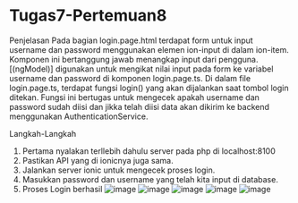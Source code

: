 # Tugas7-Pertemuan8
Penjelasan
Pada bagian login.page.html terdapat form untuk input username dan password menggunakan elemen ion-input di dalam ion-item. 
Komponen ini bertanggung jawab menangkap input dari pengguna. [(ngModel)] digunakan untuk mengikat nilai input pada form 
ke variabel username dan password di komponen login.page.ts. Di dalam file login.page.ts, terdapat fungsi login() yang akan
dijalankan saat tombol login ditekan. Fungsi ini bertugas untuk mengecek apakah username dan password sudah diisi dan jikka telah
diisi data akan dikirim ke backend menggunakan AuthenticationService.

Langkah-Langkah
1. Pertama nyalakan terllebih dahulu server pada php di localhost:8100
2. Pastikan API yang di ionicnya juga sama.
3. Jalankan server ionic untuk mengecek proses login.
4. Masukkan password dan username yang telah kita input di database.
5. Proses Login berhasil
![image](https://github.com/user-attachments/assets/6563bd19-289a-40d8-9a31-7add526d7130)
![image](https://github.com/user-attachments/assets/e5ef22b0-c7b0-4547-99db-06ae19129c37)
![image](https://github.com/user-attachments/assets/f6d618b6-ef2b-4284-8508-5320226c4260)
![image](https://github.com/user-attachments/assets/c05d61bf-ee1b-4fd7-9c54-3ee5dd09e624)
![image](https://github.com/user-attachments/assets/98da05db-d7f6-4098-8c74-a3041b484aad)

